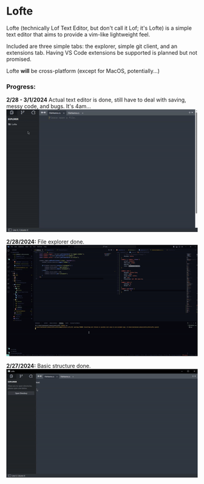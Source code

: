 # Lofte

Lofte (technically Lof Text Editor, but don't call it Lof; it's Lofte) is a simple text editor that aims to provide a vim-like lightweight feel.

Included are three simple tabs: the explorer, simple git client, and an extensions tab. Having VS Code extensions be supported is planned but not promised.

Lofte **will** be cross-platform (except for MacOS, potentially...)

### Progress:

**2/28 - 3/1/2024** Actual text editor is done, still have to deal with saving, messy code, and bugs. It's 4am... \
![Github is not that ass.](docs/github%20is%20so%20shit%202-29-2024.gif)

**2/28/2024:** File explorer done. \
![Github is so ass.](docs/github%20is%20so%20shit%202-28-2024.gif)

**2/27/2024:** Basic structure done. \
![Github is so ass.](docs/github%20is%20so%20shit%202-27-2024.gif)